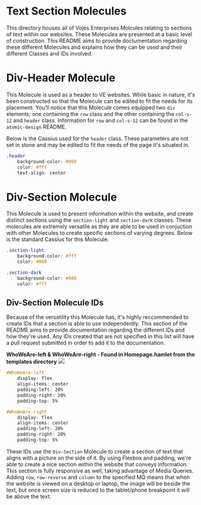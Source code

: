 # Text Section Molecules

This directory houses all of Vojes Enterprises Molcules relating to sections of text within our websites. These Molecules are presented at a basic level of construction. This README aims to provide doctumentation regarding these different Molecules and explains how they can be used and their different Classes and IDs involved.

# Div-Header Molecule

This Molecule is used as a header to VE websites. While basic in nature, it's been constructed so that the Molecule can be edited to fit the needs for its placement. You'll notice that this Molecule comes equipped two `div` elements; one containing the `row` class and the other containing the `col-s-12` and `header` class. Information for `row` and `col-s-12` can be found in the `atomic-design` README.

Below is the Cassius used for the `header` class. These parameters are not set in stone and may be edited to fit the needs of the page it's situated in.
```css
.header
    background-color: #000
    color: #fff
    text-align: center
```

# Div-Section Molecule

This Molecule is used to present information within the website, and create distinct sections using the `section-light` and `section-dark` classes. These molecules are extremely versatile as they are able to be used in conjuction with other Molecules to create specific sections of varying degrees. Below is the standard Cassius for this Molecule.
```css
.section-light
    background-color: #fff
    color: #000

.section-dark
    background-color: #000
    color: #fff
```

## Div-Section Molecule IDs

Because of the versatility this Molecule has, it's highly reccommended to create IDs that a section is able to use independently. This section of the README aims to provide documentation regarding the different IDs and how they're used. Any IDs created that are not specified in this list will have a pull request submitted in order to add it to the documentation.

**WhoWeAre-left & WhoWeAre-right - Found in Homepage.hamlet from the templates directory**
<img src="https://cdn.discordapp.com/attachments/647858253987971094/661676981787688991/unknown.png">
```css
#WhoWeAre-left
    display: flex
    align-items: center
    padding-left: 20%
    padding-right: 20%
    padding-top: 5%

#WhoWeAre-right
    display: flex
    align-items: center
    padding-left: 20%
    padding-right: 20%
    padding-top: 5%
```

These IDs use the `Div-Section` Molecule to create a section of text that aligns with a picture on the side of it. By using Flexbox and padding, we're able to create a nice section within the website that conveys information. This section is fully responsive as well, taking advantage of Media Queries. Adding `row`, `row-reverse` and `column` to the specified MQ means that when the website is viewed on a desktop or laptop, the image will be beside the text, but once screen size is reduced to the tablet/phone breakpoint it will be above the text.

